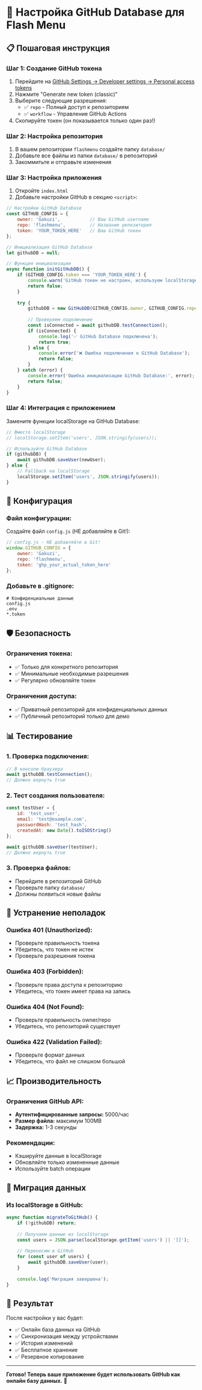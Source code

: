 # 🚀 Настройка GitHub Database для Flash Menu

## 📋 Пошаговая инструкция

### **Шаг 1: Создание GitHub токена**

1. Перейдите на [GitHub Settings → Developer settings → Personal access tokens](https://github.com/settings/tokens)
2. Нажмите "Generate new token (classic)"
3. Выберите следующие разрешения:
   - ✅ `repo` - Полный доступ к репозиториям
   - ✅ `workflow` - Управление GitHub Actions
4. Скопируйте токен (он показывается только один раз!)

### **Шаг 2: Настройка репозитория**

1. В вашем репозитории `flashmenu` создайте папку `database/`
2. Добавьте все файлы из папки `database/` в репозиторий
3. Закоммитьте и отправьте изменения

### **Шаг 3: Настройка приложения**

1. Откройте `index.html`
2. Добавьте настройки GitHub в секцию `<script>`:

```javascript
// Настройки GitHub Database
const GITHUB_CONFIG = {
    owner: 'Gakuzi',           // Ваш GitHub username
    repo: 'flashmenu',         // Название репозитория
    token: 'YOUR_TOKEN_HERE'   // Ваш GitHub токен
};

// Инициализация GitHub Database
let githubDB = null;

// Функция инициализации
async function initGitHubDB() {
    if (GITHUB_CONFIG.token === 'YOUR_TOKEN_HERE') {
        console.warn('GitHub токен не настроен, используем localStorage');
        return false;
    }
    
    try {
        githubDB = new GitHubDB(GITHUB_CONFIG.owner, GITHUB_CONFIG.repo, GITHUB_CONFIG.token);
        
        // Проверяем подключение
        const isConnected = await githubDB.testConnection();
        if (isConnected) {
            console.log('✅ GitHub Database подключена');
            return true;
        } else {
            console.error('❌ Ошибка подключения к GitHub Database');
            return false;
        }
    } catch (error) {
        console.error('Ошибка инициализации GitHub Database:', error);
        return false;
    }
}
```

### **Шаг 4: Интеграция с приложением**

Замените функции localStorage на GitHub Database:

```javascript
// Вместо localStorage
// localStorage.setItem('users', JSON.stringify(users));

// Используйте GitHub Database
if (githubDB) {
    await githubDB.saveUser(newUser);
} else {
    // Fallback на localStorage
    localStorage.setItem('users', JSON.stringify(users));
}
```

## 🔧 Конфигурация

### **Файл конфигурации:**
Создайте файл `config.js` (НЕ добавляйте в Git!):

```javascript
// config.js - НЕ добавляйте в Git!
window.GITHUB_CONFIG = {
    owner: 'Gakuzi',
    repo: 'flashmenu',
    token: 'ghp_your_actual_token_here'
};
```

### **Добавьте в .gitignore:**
```gitignore
# Конфиденциальные данные
config.js
.env
*.token
```

## 🛡️ Безопасность

### **Ограничения токена:**
- ✅ Только для конкретного репозитория
- ✅ Минимальные необходимые разрешения
- ✅ Регулярно обновляйте токен

### **Ограничения доступа:**
- ✅ Приватный репозиторий для конфиденциальных данных
- ✅ Публичный репозиторий только для демо

## 📊 Тестирование

### **1. Проверка подключения:**
```javascript
// В консоли браузера
await githubDB.testConnection();
// Должно вернуть true
```

### **2. Тест создания пользователя:**
```javascript
const testUser = {
    id: 'test_user',
    email: 'test@example.com',
    passwordHash: 'test_hash',
    createdAt: new Date().toISOString()
};

await githubDB.saveUser(testUser);
// Должно вернуть true
```

### **3. Проверка файлов:**
- Перейдите в репозиторий GitHub
- Проверьте папку `database/`
- Должны появиться новые файлы

## 🚨 Устранение неполадок

### **Ошибка 401 (Unauthorized):**
- Проверьте правильность токена
- Убедитесь, что токен не истек
- Проверьте разрешения токена

### **Ошибка 403 (Forbidden):**
- Проверьте права доступа к репозиторию
- Убедитесь, что токен имеет права на запись

### **Ошибка 404 (Not Found):**
- Проверьте правильность owner/repo
- Убедитесь, что репозиторий существует

### **Ошибка 422 (Validation Failed):**
- Проверьте формат данных
- Убедитесь, что файл не слишком большой

## 📈 Производительность

### **Ограничения GitHub API:**
- **Аутентифицированные запросы:** 5000/час
- **Размер файла:** максимум 100MB
- **Задержка:** 1-3 секунды

### **Рекомендации:**
- Кэшируйте данные в localStorage
- Обновляйте только измененные данные
- Используйте batch операции

## 🔄 Миграция данных

### **Из localStorage в GitHub:**
```javascript
async function migrateToGitHub() {
    if (!githubDB) return;
    
    // Получаем данные из localStorage
    const users = JSON.parse(localStorage.getItem('users') || '[]');
    
    // Переносим в GitHub
    for (const user of users) {
        await githubDB.saveUser(user);
    }
    
    console.log('Миграция завершена');
}
```

## 🎯 Результат

После настройки у вас будет:
- ✅ Онлайн база данных на GitHub
- ✅ Синхронизация между устройствами
- ✅ История изменений
- ✅ Бесплатное хранение
- ✅ Резервное копирование

---

**Готово! Теперь ваше приложение будет использовать GitHub как онлайн базу данных.** 🚀 